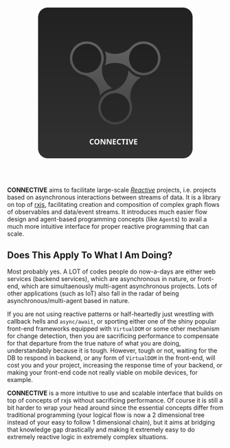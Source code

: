 <p align="center">  
  <img src="logo.svg?sanitize=true" width="360px"/>
</p>
<br><br>

**CONNECTIVE** aims to facilitate large-scale [_Reactive_](http://reactivex.io) projects, i.e. projects based on asynchronous interactions between streams of data. It is a library on top of [rxjs](https://github.com/ReactiveX/rxjs), facilitating creation and composition of complex graph flows of observables and data/event streams. It introduces much easier flow design and agent-based programming concepts (like `Agent`s) to avail a much more intuitive interface for proper reactive programming that can scale.

## Does This Apply To What I Am Doing?

Most probably yes. A LOT of codes people do now-a-days are either web services (backend services), which are asynchronous in nature, or front-end, which are simultaenously multi-agent asynchronous projects. Lots of other applications (such as IoT) also fall in the radar of being asynchronous/multi-agent based in nature. 

If you are not using reactive patterns or half-heartedly just wrestling with callback hells and `async/await`, or sporting either one of the shiny popular front-end frameworks equipped with `VirtualDOM` or some other mechanism for change detection, then you are sacrificing performance to compensate for that departure from the true nature of what you are doing, understandably because it is tough. However, tough or not, waiting for the DB to respond in backend, or any form of `VirtualDOM` in the front-end, will cost you and your project, increasing the response time of your backend, or making your front-end code not really viable on mobile devices, for example.

**CONNECTIVE** is a more intuitive to use and scalable interface that builds on top of concepts of rxjs without sacrificing performance. Of course it is still a bit harder to wrap your head around since the essential concepts differ from traditional programming (your logical flow is now a 2 dimensional tree instead of your easy to follow 1 dimensional chain), but it aims at bridging that knowledge gap drastically and making it extremely easy to do extremely reactive logic in extremely complex situations.
